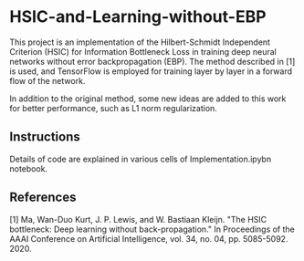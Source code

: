 # HSIC-and-Learning-without-EBP
This project is an implementation of the Hilbert-Schmidt Independent Criterion (HSIC) for Information Bottleneck Loss in training deep neural networks without error backpropagation (EBP). The method described in [1] is used, and TensorFlow is employed for training layer by layer in a forward flow of the network.

In addition to the original method, some new ideas are added to this work for better performance, such as L1 norm regularization.

## Instructions
Details of code are explained in various cells of Implementation.ipybn notebook.

## References 
[1] Ma, Wan-Duo Kurt, J. P. Lewis, and W. Bastiaan Kleijn. "The HSIC bottleneck: Deep learning without back-propagation." In Proceedings of the AAAI Conference on Artificial Intelligence, vol. 34, no. 04, pp. 5085-5092. 2020.


